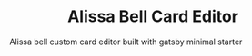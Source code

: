 
<h1 align="center">
  Alissa Bell Card Editor
</h1>
<p>
  Alissa bell custom card editor built with gatsby minimal starter
</p>

